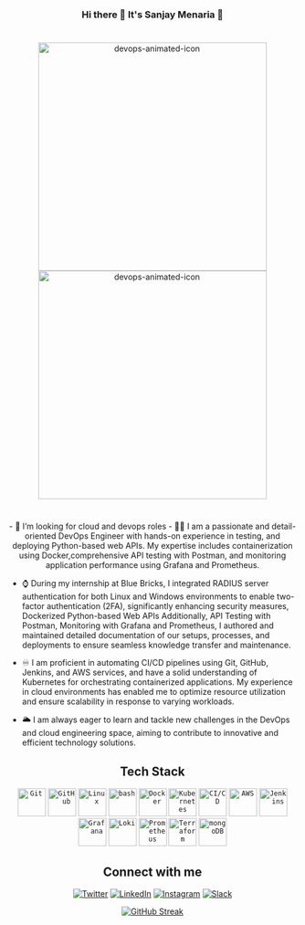 <div align="center">
 
### Hi there 👋 It's Sanjay Menaria 🙌
</div>

#
<p align="center">
<img src="https://github.com/user-attachments/assets/d8e746e7-0e5e-4a0e-9529-d5501b5dfca8" alt="devops-animated-icon" width="400" height="400" />
<img src="https://github.com/user-attachments/assets/960fbeec-acd4-470c-91f1-2407b6cda27f" alt="devops-animated-icon" width="400" height="400" />
</p>

#
<p align="center">
- 🔎 I’m looking for cloud and devops roles
- 🧑‍💼 I am a passionate and detail-oriented DevOps Engineer with hands-on experience in testing, and deploying Python-based web APIs. My expertise includes containerization using 
      Docker,comprehensive API testing with Postman, and monitoring application performance using Grafana and Prometheus.

- ⌚ During my internship at Blue Bricks, I integrated RADIUS server authentication for both Linux and Windows environments to enable two-factor authentication (2FA), significantly 
     enhancing security measures, Dockerized Python-based Web APIs Additionally, API Testing with Postman, Monitoring with Grafana and Prometheus, I authored and maintained detailed 
     documentation of our setups, processes, and deployments to ensure seamless knowledge transfer and maintenance.

- ♾️ I am proficient in automating CI/CD pipelines using Git, GitHub, Jenkins, and AWS services, and have a solid understanding of Kubernetes for orchestrating containerized 
      applications. My experience in cloud environments has enabled me to optimize resource utilization and ensure scalability in response to varying workloads.

- 🌥  I am always eager to learn and tackle new challenges in the DevOps and cloud engineering space, aiming to contribute to innovative and efficient technology solutions.
</p>
<div align="center">
 
## Tech Stack
<div align="center">
	<code><img width="49" src="https://user-images.githubusercontent.com/25181517/192108372-f71d70ac-7ae6-4c0d-8395-51d8870c2ef0.png" alt="Git" title="Git"/></code>
	<code><img width="49" src="https://user-images.githubusercontent.com/25181517/192108374-8da61ba1-99ec-41d7-80b8-fb2f7c0a4948.png" alt="GitHub" title="GitHub"/></code>
	<code><img width="49" src="https://github.com/marwin1991/profile-technology-icons/assets/76662862/2481dc48-be6b-4ebb-9e8c-3b957efe69fa" alt="Linux" title="Linux"/></code>
	<code><img width="49" src="https://user-images.githubusercontent.com/25181517/192158606-7c2ef6bd-6e04-47cf-b5bc-da2797cb5bda.png" alt="bash" title="bash"/></code>
	<code><img width="49" src="https://user-images.githubusercontent.com/25181517/117207330-263ba280-adf4-11eb-9b97-0ac5b40bc3be.png" alt="Docker" title="Docker"/></code>
	<code><img width="49" src="https://user-images.githubusercontent.com/25181517/182534006-037f08b5-8e7b-4e5f-96b6-5d2a5558fa85.png" alt="Kubernetes" title="Kubernetes"/></code>
	<code><img width="49" src="https://user-images.githubusercontent.com/25181517/183868728-b2e11072-00a5-47e2-8a4e-4ebbb2b8c554.png" alt="CI/CD" title="CI/CD"/></code>
	<code><img width="49" src="https://user-images.githubusercontent.com/25181517/183896132-54262f2e-6d98-41e3-8888-e40ab5a17326.png" alt="AWS" title="AWS"/></code>
	<code><img width="49" src="https://user-images.githubusercontent.com/25181517/179090274-733373ef-3b59-4f28-9ecb-244bea700932.png" alt="Jenkins" title="Jenkins"/></code>
	<code><img width="49" src="https://user-images.githubusercontent.com/25181517/182534075-4962068b-4407-46c2-ac67-ddcb86af30cc.png" alt="Grafana" title="Grafana"/></code>
	<code><img width="49" src="https://user-images.githubusercontent.com/25181517/190230082-55409fe9-d5a2-4f3d-bdba-0f0946190e67.png" alt="Loki" title="Loki"/></code>
	<code><img width="49" src="https://user-images.githubusercontent.com/25181517/182534182-c510199a-7a4d-4084-96e3-e3db2251bbce.png" alt="Prometheus" title="Prometheus"/></code>
	<code><img width="49" src="https://user-images.githubusercontent.com/25181517/183345121-36788a6e-5462-424a-be67-af1ebeda79a2.png" alt="Terraform" title="Terraform"/></code>
	<code><img width="49" src="https://user-images.githubusercontent.com/25181517/182884177-d48a8579-2cd0-447a-b9a6-ffc7cb02560e.png" alt="mongoDB" title="mongoDB"/></code>
</div>

## Connect with me 
[![Twitter](https://img.shields.io/badge/Twitter-1DA1F2?style=for-the-badge&logo=twitter&logoColor=white)](https://twitter.com/SanjayM67502055)
[![LinkedIn](https://img.shields.io/badge/linkedin-%230077B5.svg?style=for-the-badge&logo=linkedin&logoColor=white)](https://www.linkedin.com/in/sanjay-menaria-121b9a200/)
[![Instagram](https://img.shields.io/badge/Instagram-%23E4405F.svg?style=for-the-badge&logo=Instagram&logoColor=white)](https://www.instagram.com/sanjaymenaria03/)
[![Slack](https://img.shields.io/badge/Slack-4A154B?style=for-the-badge&logo=slack&logoColor=white)](https://app.slack.com/client/T03BJ0W1R1U/C03BT0PFB36/rimeto_profile/U03C38UABEV)



[![GitHub Streak](http://github-readme-streak-stats.herokuapp.com?user=sanjaymenaria03&theme=dark&background=000000)](https://git.io/streak-stats)

</div>
